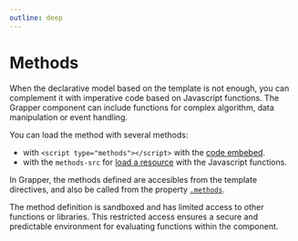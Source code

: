 ```yaml
---
outline: deep
---
```


# Methods

When the declarative model based on the template is not enough, you can complement it with
imperative code based on Javascript functions. The Grapper component can include functions for
complex algorithm, data manipulation or event handling.

You can load the method with several methods:

- with `<script type="methods"></script>` with the [code embebed](embebed.md).
- with the `methods-src`  for [load a resource](external.md) with the Javascript functions.

In Grapper, the methods defined are accesibles from the template directives, and also be called
from the property [`.methods`](property.md).

The method definition is sandboxed and has limited access to other functions or libraries. This
restricted access ensures a secure and predictable environment for evaluating functions within the
component. 